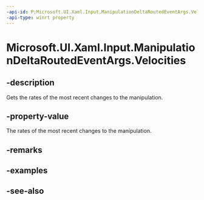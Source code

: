 ```yaml
---
-api-id: P:Microsoft.UI.Xaml.Input.ManipulationDeltaRoutedEventArgs.Velocities
-api-type: winrt property
---
```


<!-- Property syntax
public Windows.UI.Input.ManipulationVelocities Velocities { get; }
-->

# Microsoft.UI.Xaml.Input.ManipulationDeltaRoutedEventArgs.Velocities

## -description
Gets the rates of the most recent changes to the manipulation.

## -property-value
The rates of the most recent changes to the manipulation.

## -remarks

## -examples

## -see-also
